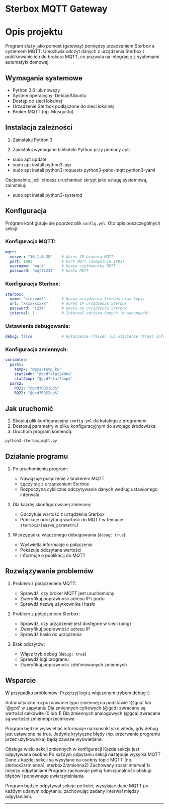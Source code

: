 # Sterbox MQTT Gateway
# Opis projektu

Program służy jako pomost (gateway) pomiędzy urządzeniem Sterbox a systemem MQTT. Umożliwia odczyt danych z urządzenia Sterbox i publikowanie ich do brokera MQTT, co pozwala na integrację z systemami automatyki domowej.

## Wymagania systemowe

- Python 3.6 lub nowszy
- System operacyjny: Debian/Ubuntu
- Dostęp do sieci lokalnej
- Urządzenie Sterbox podłączone do sieci lokalnej
- Broker MQTT (np. Mosquitto)

## Instalacja zależności

1. Zainstaluj Python 3

2. Zainstaluj wymagane biblioteki Python przy pomocy apt:

- sudo apt update
- sudo apt install python3-pip
- sudo apt install python3-requests python3-paho-mqtt python3-yaml

Opcjonalnie, jeśli chcesz uruchamiać skrypt jako usługę systemową, zainstaluj:
- sudo apt install python3-systemd

## Konfiguracja

Program konfiguruje się poprzez plik `config.yml`. Oto opis poszczególnych sekcji:

### Konfiguracja MQTT:
```yaml
mqtt:
  server: "10.1.0.25"    # Adres IP brokera MQTT
  port: 1883             # Port MQTT (domyślnie 1883)
  username: "mqtt"       # Nazwa użytkownika MQTT
  password: "mqtt1234"   # Hasło MQTT
```

### Konfiguracja Sterbox:
```yaml
sterbox:
  name: "sterbox2"       # Nazwa urządzenia Sterbox oraz topic
  url: "xxxxxxxxxx"      # Adres IP urządzenia Sterbox
  password: "1234"       # Hasło do urządzenia Sterbox
  interval: 1            # Interwał odczytu danych (w sekundach)
```

### Ustawienia debugowania:
```yaml
debug: false             # Wyłączenie (false) lub włączenie (true) informacji debugowania
```

### Konfiguracja zmiennych:
```yaml
variables:
  parm1:
    tempk: "@gca?temp_k&"
    stat24dn: "@gcd?stat24dn&"
    stat24up: "@gcd?stat24up&"
  parm2:
    RO21: "@gcd?RO21up&"
    RO22: "@gcd?RO22up&"
```

## Jak uruchomić

1. Skopiuj plik konfiguracyjny `config.yml` do katalogu z programem
2. Dostosuj parametry w pliku konfiguracyjnym do swojego środowiska
3. Uruchom program komendą:

```bash
python3 sterbox_mqtt.py
```

## Działanie programu

1. Po uruchomieniu program:
   - Nawiązuje połączenie z brokerem MQTT
   - Łączy się z urządzeniem Sterbox
   - Rozpoczyna cykliczne odczytywanie danych według ustawionego interwału

2. Dla każdej skonfigurowanej zmiennej:
   - Odczytuje wartość z urządzenia Sterbox
   - Publikuje odczytaną wartość do MQTT w temacie: `sterbox2/[nazwa_parametru]`

3. W przypadku włączonego debugowania (`debug: true`):
   - Wyświetla informacje o połączeniu
   - Pokazuje odczytane wartości
   - Informuje o publikacji do MQTT

## Rozwiązywanie problemów

1. Problem z połączeniem MQTT:
   - Sprawdź, czy broker MQTT jest uruchomiony
   - Zweryfikuj poprawność adresu IP i portu
   - Sprawdź nazwę użytkownika i hasło

2. Problem z połączeniem Sterbox:
   - Sprawdź, czy urządzenie jest dostępne w sieci (ping)
   - Zweryfikuj poprawność adresu IP
   - Sprawdź hasło do urządzenia

3. Brak odczytów:
   - Włącz tryb debug (`debug: true`)
   - Sprawdź logi programu
   - Zweryfikuj poprawność zdefiniowanych zmiennych

## Wsparcie

W przypadku problemów:
Przejrzyj logi z włączonym trybem debug :)



Automatyczne rozpoznawanie typu zmiennej na podstawie '@gca' lub '@gcd' w zapytaniu
Dla zmiennych cyfrowych (@gcd) zwracane są wartości całkowite (0 lub 1)
Dla zmiennych analogowych (@gca) zwracane są wartości zmiennoprzecinkowe

Program będzie wyświetlać informacje na konsoli tylko wtedy, gdy debug jest ustawione na true. Jedynie krytyczne błędy (np. przerwanie programu przez użytkownika) będą zawsze wyświetlane.


Obsługa wielu sekcji zmiennych w konfiguracji
Każda sekcja jest odpytywana osobno
Po każdym odpytaniu sekcji następuje wysyłka MQTT
Dane z każdej sekcji są wysyłane na osobny topic MQTT (np. sterbox2/zmienna1, sterbox2/zmienna2)
Zachowany został interwał 1s między odpytaniami
Program zachowuje pełną funkcjonalność obsługi błędów i ponownego uwierzytelniania

Program będzie odpytywał sekcje po kolei, wysyłając dane MQTT po każdym udanym odpytaniu, zachowując zadany interwał między odpytaniami.

-------------------

